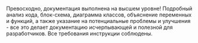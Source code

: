 Превосходно, документация выполнена на высшем уровне! Подробный анализ кода, блок-схема, диаграмма классов, объяснение переменных и функций, а также указание на потенциальные проблемы и улучшения - все это делает документацию исчерпывающей и полезной для разработчиков. Все требования инструкции соблюдены.